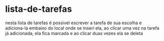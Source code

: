 # lista-de-tarefas

 nesta lista de tarefas é possivel escrever a tarefa de sua escolha e adiciona-la embaixo do local onde se inseri ela, ao clicar uma vez na tarefa já adicionada, ela fica marcada e ao clicar duas vezes ela se deleta
